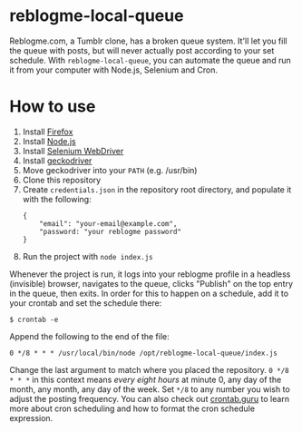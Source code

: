 # reblogme-local-queue

Reblogme.com, a Tumblr clone, has a broken queue system. It'll let you fill the queue with posts, but will never actually post according to your set schedule. With `reblogme-local-queue`, you can automate the queue and run it from your computer with Node.js, Selenium and Cron.

# How to use

1. Install [Firefox](https://getfirefox.com)
1. Install [Node.js](https://nodejs.org/en)
1. Install [Selenium WebDriver](https://www.npmjs.com/package/selenium-webdriver)
1. Install [geckodriver](https://github.com/mozilla/geckodriver/releases/)
1. Move geckodriver into your `PATH` (e.g. /usr/bin)
1. Clone this repository
1. Create `credentials.json` in the repository root directory, and populate it with the following: 
    ```
    {
        "email": "your-email@example.com",
        "password: "your reblogme password"
    }
    ```
1. Run the project with `node index.js`

Whenever the project is run, it logs into your reblogme profile in a headless (invisible) browser, navigates to the queue, clicks "Publish" on the top entry in the queue, then exits. In order for this to happen on a schedule, add it to your crontab and set the schedule there:

```$ crontab -e```

Append the following to the end of the file:

```0 */8 * * * /usr/local/bin/node /opt/reblogme-local-queue/index.js```

Change the last argument to match where you placed the repository. `0 */8 * * *` in this context means *every eight hours* at minute 0, any day of the month, any month, any day of the week. Set `*/8` to any number you wish to adjust the posting frequency. You can also check out [crontab.guru](https://crontab.guru/) to learn more about cron scheduling and how to format the cron schedule expression.